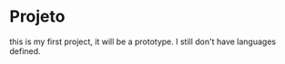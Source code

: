 # Projeto
 this is my first project, it will be a prototype. I still don't have languages ​​defined.
